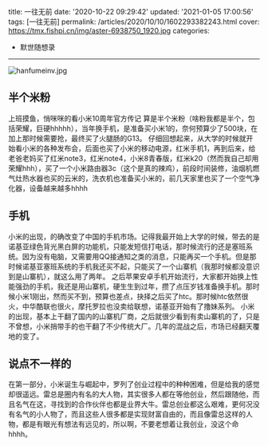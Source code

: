 title: 一往无前
date: '2020-10-22 09:29:42'
updated: '2021-01-05 17:00:56'
tags: [一往无前]
permalink: /articles/2020/10/10/1602293382243.html
cover: https://tmx.fishpi.cn/img/aster-6938750_1920.jpg
categories: 
- 默世随想录

---
![hanfumeinv.jpg](https://tmx.fishpi.cn/img/aster-6938750_1920.jpg)

## 半个米粉

上班摸鱼，悄咪咪的看小米10周年官方传记
算是半个米粉（啥粉我都是半个，包括荣耀，巨硬hhhhh），当年换手机，是准备买小米1的，奈何预算少了500块，在加上那时候需要抢，最终买了火腿肠的G13。
仔细回想起来，从大学的时候就开始看小米的各种发布会，后面也买了小米的移动电源，红米手机1，再到后来，给老爸老妈买了红米note3，红米note4，小米8青春版，红米k20（然而我自己却用荣耀hhh），买了一个小米路由器3c（这个是真的辣鸡），前段时间装修，油烟机燃气灶热水器也买的云米的，洗衣机也准备买小米的，前几天家里也买了一个空气净化器，设备越来越多hhhh

## 手机

小米的出现，的确改变了中国的手机市场。记得我最开始上大学的时候，带去的是诺基亚绿色背光黑白屏的功能机，只能发短信打电话，那时候流行的还是塞班系统。因为没有电脑，又需要用QQ接通知之类的消息，只能再买一个手机。但是那时候诺基亚塞班系统的手机我还买不起，只能买了一个山寨机（我那时候都没意识到是山寨机），就这么用了两年。
之后苹果安卓手机开始流行，大家都开始换上性能强劲的手机，我还是用山寨机，硬生生到过年，攒了点压岁钱准备换手机。那时候小米1刚出，然而买不到，预算也差点，抉择之后买了htc。那时候htc依然很火，中华酷联也很火，摩托罗拉也没卖给联想，诺基亚开始有了撸妹系列。
小米的出现，基本上干翻了国内的山寨机厂商，之后就很少看到有卖山寨机的了，只是不曾想，小米捎带手的也干翻了不少传统大厂。几年的混战之后，市场已经翻天覆地的变了。

## 说点不一样的

在第一部分，小米诞生与崛起中，罗列了创业过程中的种种困难，但是给我的感觉却很遥远。雷总是圈内有名的大人物，其实很多人都在等他创业，然后跟随他，而且名气在这，寻找到的合作伙伴也都是业界大牛。雷总创业都这么艰难，更何况没有名气的小人物了，而且这些人很多都是实现财富自由的，而且像雷总这样的人物，都是有眼光有想法有远见的，所以啊，不要老想着让我创业，没这个命hhhh。

